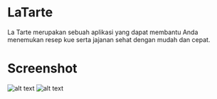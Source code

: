 # LaTarte
La Tarte merupakan sebuah aplikasi yang dapat membantu Anda menemukan resep kue serta jajanan sehat dengan mudah dan cepat.

# Screenshot
![alt text](https://i.ibb.co/rkJCQ26/1.jpg)
![alt text](https://i.ibb.co/dQn8v2v/2.jpg)
